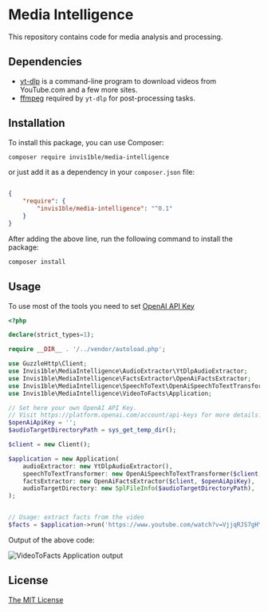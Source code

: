 Media Intelligence
==================

This repository contains code for media analysis and processing.

Dependencies
------------

- [yt-dlp](https://github.com/yt-dlp/yt-dlp) is a command-line program to download videos from YouTube.com and a few more sites.
- [ffmpeg](https://www.ffmpeg.org/) required by `yt-dlp` for post-processing tasks.

Installation
------------

To install this package, you can use Composer:

```bash
composer require invis1ble/media-intelligence
```

or just add it as a dependency in your `composer.json` file:

```json

{
    "require": {
        "invis1ble/media-intelligence": "^0.1"
    }
}
```

After adding the above line, run the following command to install the package:

```bash
composer install
```

Usage
-----

To use most of the tools you need to set [OpenAI API Key](https://platform.openai.com/account/api-keys)

```php
<?php

declare(strict_types=1);

require __DIR__ . '/../vendor/autoload.php';

use GuzzleHttp\Client;
use Invis1ble\MediaIntelligence\AudioExtractor\YtDlpAudioExtractor;
use Invis1ble\MediaIntelligence\FactsExtractor\OpenAiFactsExtractor;
use Invis1ble\MediaIntelligence\SpeechToText\OpenAiSpeechToTextTransformer;
use Invis1ble\MediaIntelligence\VideoToFacts\Application;

// Set here your own OpenAI API Key.
// Visit https://platform.openai.com/account/api-keys for more details.
$openAiApiKey = '';
$audioTargetDirectoryPath = sys_get_temp_dir();

$client = new Client();

$application = new Application(
    audioExtractor: new YtDlpAudioExtractor(),
    speechToTextTransformer: new OpenAiSpeechToTextTransformer($client, $openAiApiKey),
    factsExtractor: new OpenAiFactsExtractor($client, $openAiApiKey),
    audioTargetDirectory: new SplFileInfo($audioTargetDirectoryPath),
);


// Usage: extract facts from the video
$facts = $application->run('https://www.youtube.com/watch?v=VjjqRJS7gHY'); // array with extracted facts from the video
```

Output of the above code:

![VideoToFacts Application output](https://user-images.githubusercontent.com/1710944/222926850-87526e12-0231-4094-b869-c7758ebecb03.png)

License
-------

[The MIT License](./LICENSE)

